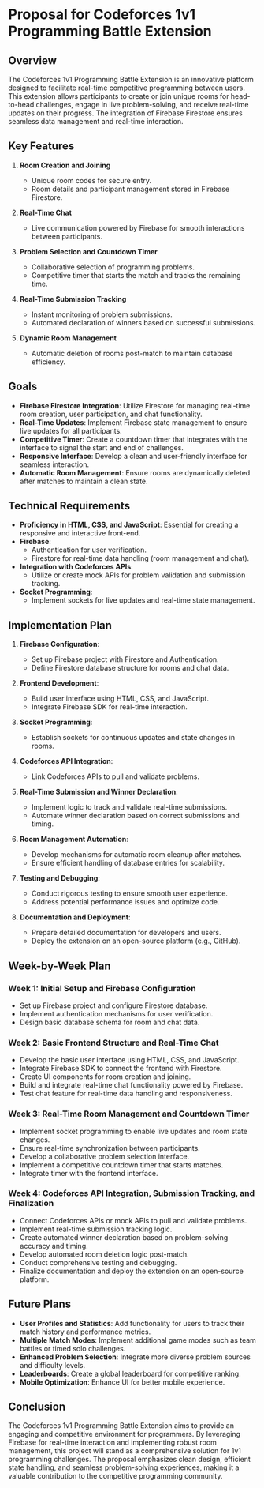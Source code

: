 # Proposal for Codeforces 1v1 Programming Battle Extension

## Overview
The Codeforces 1v1 Programming Battle Extension is an innovative platform designed to facilitate real-time competitive programming between users. This extension allows participants to create or join unique rooms for head-to-head challenges, engage in live problem-solving, and receive real-time updates on their progress. The integration of Firebase Firestore ensures seamless data management and real-time interaction.

## Key Features

1. **Room Creation and Joining**
   - Unique room codes for secure entry.
   - Room details and participant management stored in Firebase Firestore.

2. **Real-Time Chat**
   - Live communication powered by Firebase for smooth interactions between participants.

3. **Problem Selection and Countdown Timer**
   - Collaborative selection of programming problems.
   - Competitive timer that starts the match and tracks the remaining time.

4. **Real-Time Submission Tracking**
   - Instant monitoring of problem submissions.
   - Automated declaration of winners based on successful submissions.

5. **Dynamic Room Management**
   - Automatic deletion of rooms post-match to maintain database efficiency.

## Goals
- **Firebase Firestore Integration**: Utilize Firestore for managing real-time room creation, user participation, and chat functionality.
- **Real-Time Updates**: Implement Firebase state management to ensure live updates for all participants.
- **Competitive Timer**: Create a countdown timer that integrates with the interface to signal the start and end of challenges.
- **Responsive Interface**: Develop a clean and user-friendly interface for seamless interaction.
- **Automatic Room Management**: Ensure rooms are dynamically deleted after matches to maintain a clean state.

## Technical Requirements
- **Proficiency in HTML, CSS, and JavaScript**: Essential for creating a responsive and interactive front-end.
- **Firebase**:
  - Authentication for user verification.
  - Firestore for real-time data handling (room management and chat).
- **Integration with Codeforces APIs**:
  - Utilize or create mock APIs for problem validation and submission tracking.
- **Socket Programming**:
  - Implement sockets for live updates and real-time state management.

## Implementation Plan
1. **Firebase Configuration**:
   - Set up Firebase project with Firestore and Authentication.
   - Define Firestore database structure for rooms and chat data.

2. **Frontend Development**:
   - Build user interface using HTML, CSS, and JavaScript.
   - Integrate Firebase SDK for real-time interaction.

3. **Socket Programming**:
   - Establish sockets for continuous updates and state changes in rooms.

4. **Codeforces API Integration**:
   - Link Codeforces APIs to pull and validate problems.

5. **Real-Time Submission and Winner Declaration**:
   - Implement logic to track and validate real-time submissions.
   - Automate winner declaration based on correct submissions and timing.

6. **Room Management Automation**:
   - Develop mechanisms for automatic room cleanup after matches.
   - Ensure efficient handling of database entries for scalability.

7. **Testing and Debugging**:
   - Conduct rigorous testing to ensure smooth user experience.
   - Address potential performance issues and optimize code.

8. **Documentation and Deployment**:
   - Prepare detailed documentation for developers and users.
   - Deploy the extension on an open-source platform (e.g., GitHub).

## Week-by-Week Plan

### Week 1: Initial Setup and Firebase Configuration
- Set up Firebase project and configure Firestore database.
- Implement authentication mechanisms for user verification.
- Design basic database schema for room and chat data.

### Week 2: Basic Frontend Structure and Real-Time Chat
- Develop the basic user interface using HTML, CSS, and JavaScript.
- Integrate Firebase SDK to connect the frontend with Firestore.
- Create UI components for room creation and joining.
- Build and integrate real-time chat functionality powered by Firebase.
- Test chat feature for real-time data handling and responsiveness.

### Week 3: Real-Time Room Management and Countdown Timer
- Implement socket programming to enable live updates and room state changes.
- Ensure real-time synchronization between participants.
- Develop a collaborative problem selection interface.
- Implement a competitive countdown timer that starts matches.
- Integrate timer with the frontend interface.

### Week 4: Codeforces API Integration, Submission Tracking, and Finalization
- Connect Codeforces APIs or mock APIs to pull and validate problems.
- Implement real-time submission tracking logic.
- Create automated winner declaration based on problem-solving accuracy and timing.
- Develop automated room deletion logic post-match.
- Conduct comprehensive testing and debugging.
- Finalize documentation and deploy the extension on an open-source platform.

## Future Plans
- **User Profiles and Statistics**: Add functionality for users to track their match history and performance metrics.
- **Multiple Match Modes**: Implement additional game modes such as team battles or timed solo challenges.
- **Enhanced Problem Selection**: Integrate more diverse problem sources and difficulty levels.
- **Leaderboards**: Create a global leaderboard for competitive ranking.
- **Mobile Optimization**: Enhance UI for better mobile experience.

## Conclusion
The Codeforces 1v1 Programming Battle Extension aims to provide an engaging and competitive environment for programmers. By leveraging Firebase for real-time interaction and implementing robust room management, this project will stand as a comprehensive solution for 1v1 programming challenges. The proposal emphasizes clean design, efficient state handling, and seamless problem-solving experiences, making it a valuable contribution to the competitive programming community.

